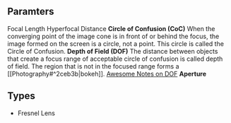## Paramters
Focal Length
Hyperfocal Distance
**Circle of Confusion (CoC)**
When the converging point of the image cone is in front of or behind the focus, the image formed on the screen is a circle, not a point. This circle is called the Circle of Confusion.
**Depth of Field (DOF)**
The distance between objects that create a focus range of acceptable circle of confusion is called depth of field. The region that is not in the focused range forms a [[Photography#^2ceb3b|bokeh]].
[Awesome Notes on DOF](https://physicssoup.wordpress.com/2012/05/18/why-does-a-small-aperture-increase-depth-of-field/)
**Aperture**

## Types
- Fresnel Lens